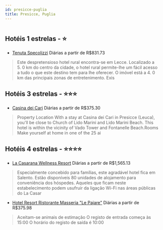```yaml
---
id: presicce-puglia
title: Presicce, Puglia
---
```


<center><img src="http://photos.hotelbeds.com/giata/41/417058/417058a_hb_a_001.jpg" alt="" /></center>


## Hotéis 1 estrelas - ⭐️

-    [Tenuta Specolizzi](https://www.hurb.com/hoteis/presicce/tenuta-specolizzi-JNP-JP956454?cmp=18055) Diárias a partir de R$831.73
   > Este despretensioso hotel rural encontra-se em Lecce. Localizado a 5. 0 km do centro da cidade, o hotel rural permite-lhe um fácil acesso a tudo o que este destino tem para lhe oferecer. O imóvel está a 4. 0 km das principais zonas de entretenimento. Exis

## Hotéis 3 estrelas - ⭐️⭐️⭐️

-    [Casina dei Cari](https://www.hurb.com/hoteis/presicce/casina-dei-cari-JNP-JP687965?cmp=18055) Diárias a partir de R$375.30
   > Property Location With a stay at Casina dei Cari in Presicce (Leuca), you&apos;ll be close to Church of Lido Marini and Lido Marini Beach. This hotel is within the vicinity of Vado Tower and Fontanelle Beach.Rooms Make yourself at home in one of the 25 ai

## Hotéis 4 estrelas - ⭐️⭐️⭐️⭐️

-    [La Casarana Wellness Resort](https://www.hurb.com/hoteis/presicce/la-casarana-wellness-resort-JNP-JP751201?cmp=18055) Diárias a partir de R$1,565.13
   > Especialmente concebido para famílias, este agradável hotel fica em Salento. Estão disponíveis 80 unidades de alojamento para conveniência dos hóspedes. Aqueles que ficam neste estabelecimento podem usufruir da ligação Wi-Fi nas áreas públicas do La Casar
-    [Hotel Resort Ristorante Masseria "Le Pajare"](https://www.hurb.com/hoteis/presicce/hotel-resort-ristorante-masseria-le-pajare-JNP-JP00544D?cmp=18055) Diárias a partir de R$375.98
   > Aceitam-se animais de estimação    O registo de entrada começa às 15:00  O horário do registo de saída é 10:00
